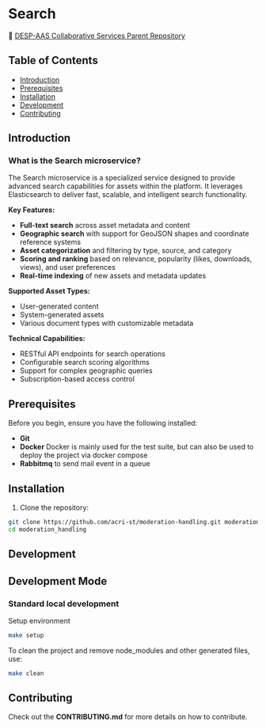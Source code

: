 # Search

📌 [DESP-AAS Collaborative Services Parent Repository](https://github.com/acri-st/DESP-AAS-Collaborative-Services)

## Table of Contents

- [Introduction](#Introduction)
- [Prerequisites](#prerequisites)
- [Installation](#installation)
- [Development](#development)
- [Contributing](#contributing)

## Introduction

### What is the Search microservice?

The Search microservice is a specialized service designed to provide advanced search capabilities for assets within the platform. It leverages Elasticsearch to deliver fast, scalable, and intelligent search functionality.

**Key Features:**
- **Full-text search** across asset metadata and content
- **Geographic search** with support for GeoJSON shapes and coordinate reference systems
- **Asset categorization** and filtering by type, source, and category
- **Scoring and ranking** based on relevance, popularity (likes, downloads, views), and user preferences
- **Real-time indexing** of new assets and metadata updates

**Supported Asset Types:**
- User-generated content
- System-generated assets
- Various document types with customizable metadata

**Technical Capabilities:**
- RESTful API endpoints for search operations
- Configurable search scoring algorithms
- Support for complex geographic queries
- Subscription-based access control


## Prerequisites

Before you begin, ensure you have the following installed:
- **Git** 
- **Docker** Docker is mainly used for the test suite, but can also be used to deploy the project via docker compose
- **Rabbitmq** to send mail event in a queue

## Installation

1. Clone the repository:
```bash
git clone https://github.com/acri-st/moderation-handling.git moderation_handling
cd moderation_handling
```

## Development

## Development Mode

### Standard local development

Setup environment
```bash
make setup
```

To clean the project and remove node_modules and other generated files, use:
```bash
make clean
```

## Contributing

Check out the **CONTRIBUTING.md** for more details on how to contribute.
